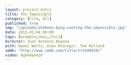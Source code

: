```yaml
---
layout: project-entry
title: The Impossible
category: [Film, All]
published: true
img: "/uploads/shaheen-baig-casting-the-impossible.jpg"
date: 2013-01-04 00:00
tags: [example,news,story]
director: Juan Antonio Bayona
with: Naomi Watts, Ewan McGregor, Tom Holland
imdb: "http://www.imdb.com/title/tt1649419/"
video: 6ghw0pomj6
---
```



